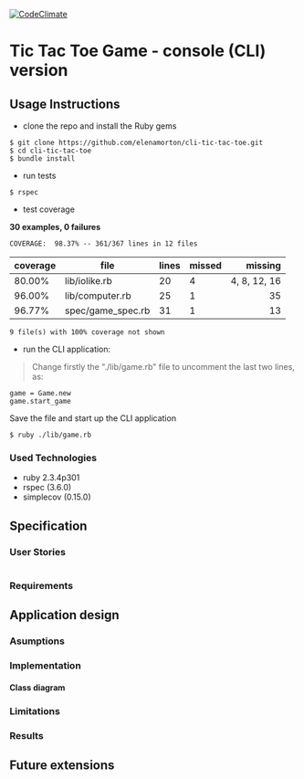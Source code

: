 [![CodeClimate](https://codeclimate.com/github/elenamorton/cli-tic-tac-toe/badges/gpa.svg)](https://codeclimate.com/github/elenamorton/cli-tic-tac-toe)


# Tic Tac Toe Game - console (CLI) version

## Usage Instructions
* clone the repo and install the Ruby gems
```shell
$ git clone https://github.com/elenamorton/cli-tic-tac-toe.git
$ cd cli-tic-tac-toe
$ bundle install
```
* run tests
```shell
$ rspec
```
* test coverage

**30 examples, 0 failures**

`COVERAGE:  98.37% -- 361/367 lines in 12 files`

coverage | file | lines | missed | missing
---------- | ------------------- | ------- | -------- | --------------:
80.00% | lib/iolike.rb | 20 | 4 | 4, 8, 12, 16
96.00% | lib/computer.rb | 25 | 1 | 35
96.77% | spec/game_spec.rb | 31 | 1 | 13

`9 file(s) with 100% coverage not shown`

* run the CLI application:
>Change firstly the "./lib/game.rb" file to uncomment the last two lines, as:
```shell
game = Game.new
game.start_game
```
Save the file and start up the CLI application
```shell
$ ruby ./lib/game.rb
```

### Used Technologies
* ruby 2.3.4p301
* rspec (3.6.0)
* simplecov (0.15.0)

## Specification
### User Stories

```shell

```



### Requirements


## Application design

### Asumptions

### Implementation
#### Class diagram

### Limitations

### Results

## Future extensions
